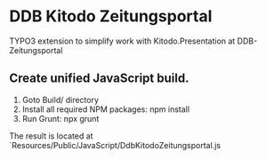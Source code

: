 # DDB Kitodo Zeitungsportal
TYPO3 extension to simplify work with Kitodo.Presentation at DDB-Zeitungsportal

## Create unified JavaScript build.

1. Goto Build/ directory
2. Install all required NPM packages: npm install
3. Run Grunt: npx grunt

The result is located at `Resources/Public/JavaScript/DdbKitodoZeitungsportal.js
